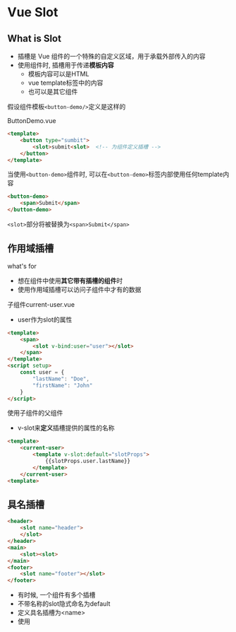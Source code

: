 # Vue Slot

## What is Slot

- 插槽是 Vue 组件的一个特殊的自定义区域，用于承载外部传入的内容
- 使用组件时, 插槽用于传递**模板内容**
  - 模板内容可以是HTML
  - vue template标签中的内容
  - 也可以是其它组件

假设组件模板`<button-demo/>`定义是这样的

ButtonDemo.vue

```html
<template>
    <button type="sumbit">
        <slot>submit<slot>  <!-- 为组件定义插槽 -->
    </button>
</template>
```

当使用`<button-demo>`组件时, 可以在`<button-demo>`标签内部使用任何template内容

```html
<button-demo>
    <span>Submit</span>
</button-demo>
```

`<slot>`部分将被替换为`<span>Submit</span>`

## 作用域插槽

what's for

- 想在组件中使用**其它带有插槽的组件**时
- 使用作用域插槽可以访问子组件中才有的数据

子组件current-user.vue

- user作为slot的属性

```html
<template>
    <span>
        <slot v-bind:user="user"></slot>
    </span>
</template>
<script setup>
    const user = {
        "lastName": "Doe",
        "firstName": "John"
    }
</script>
```

使用子组件的父组件

- v-slot来**定义**插槽提供的属性的名称

```html
<template>
    <current-user>
        <template v-slot:default="slotProps">
            {{slotProps.user.lastName}}
        </template>
    </current-user>
<template>
```

## 具名插槽

```html
<header>
    <slot name="header">
    </slot>
</header>
<main>
    <slot><slot>
</main>
<footer>
    <slot name="footer"></slot>
</footer>
```

- 有时候, 一个组件有多个插槽
- 不带名称的slot隐式命名为default
- <slot name="<name>">定义具名插槽为\<name>
- 使用<template v-slot:slotname>使用具名插槽

使用命名插槽

- 没有在template中的内容被视为默认插槽内容

```html
<base-layout>
  <template v-slot:header>
    <h1>Here might be a page title</h1>
  </template>

  <p>A paragraph for the main content.</p>
  <p>And another one.</p>

  <template v-slot:footer>
    <p>Here's some contact info</p>
  </template>
</base-layout>
```
